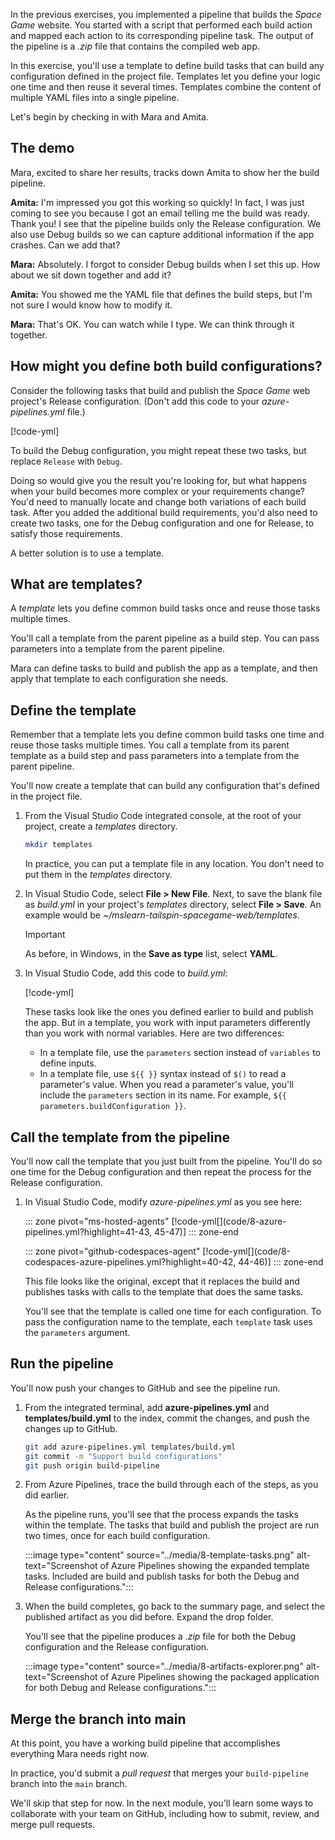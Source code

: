 In the previous exercises, you implemented a pipeline that builds the *Space Game* website. You started with a script that performed each build action and mapped each action to its corresponding pipeline task. The output of the pipeline is a *.zip* file that contains the compiled web app.

In this exercise, you'll use a template to define build tasks that can build any configuration defined in the project file. Templates let you define your logic one time and then reuse it several times. Templates combine the content of multiple YAML files into a single pipeline.

Let's begin by checking in with Mara and Amita.

## The demo

Mara, excited to share her results, tracks down Amita to show her the build pipeline.

**Amita:** I'm impressed you got this working so quickly! In fact, I was just coming to see you because I got an email telling me the build was ready. Thank you! I see that the pipeline builds only the Release configuration. We also use Debug builds so we can capture additional information if the app crashes. Can we add that?

**Mara:** Absolutely. I forgot to consider Debug builds when I set this up. How about we sit down together and add it?

**Amita:** You showed me the YAML file that defines the build steps, but I'm not sure I would know how to modify it.

**Mara:** That's OK. You can watch while I type. We can think through it together.

## How might you define both build configurations?

Consider the following tasks that build and publish the *Space Game* web project's Release configuration. (Don't add this code to your *azure-pipelines.yml* file.)

[!code-yml[](code/8-azure-pipelines-partial-release.yml?highlight=5,9,14)]

To build the Debug configuration, you might repeat these two tasks, but replace `Release` with `Debug`.

Doing so would give you the result you're looking for, but what happens when your build becomes more complex or your requirements change? You'd need to manually locate and change both variations of each build task. After you added the additional build requirements, you'd also need to create two tasks, one for the Debug configuration and one for Release, to satisfy those requirements.

A better solution is to use a template.

## What are templates?

A *template* lets you define common build tasks once and reuse those tasks multiple times.

You'll call a template from the parent pipeline as a build step. You can pass parameters into a template from the parent pipeline.

Mara can define tasks to build and publish the app as a template, and then apply that template to each configuration she needs.

## Define the template

Remember that a template lets you define common build tasks one time and reuse those tasks multiple times. You call a template from its parent template as a build step and pass parameters into a template from the parent pipeline.

You'll now create a template that can build any configuration that's defined in the project file.

1. From the Visual Studio Code integrated console, at the root of your project, create a *templates* directory.

    ```bash
    mkdir templates
    ```

    In practice, you can put a template file in any location. You don't need to put them in the *templates* directory.

1. In Visual Studio Code, select **File > New File**. Next, to save the blank file as *build.yml* in your project's *templates* directory, select **File > Save**. An example would be *~/mslearn-tailspin-spacegame-web/templates*.

    > [!IMPORTANT]
    > As before, in Windows, in the **Save as type** list, select **YAML**.

1. In Visual Studio Code, add this code to *build.yml*:

    [!code-yml[](code/8-build.yml?highlight=1-2,6,9,13,18)]

    These tasks look like the ones you defined earlier to build and publish the app. But in a template, you work with input parameters differently than you work with normal variables. Here are two differences:

   - In a template file, use the `parameters` section instead of `variables` to define inputs.
   - In a template file, use `${{ }}` syntax instead of `$()` to read a parameter's value.
        When you read a parameter's value, you'll include the `parameters` section in its name. For example, `${{ parameters.buildConfiguration }}`.

## Call the template from the pipeline

You'll now call the template that you just built from the pipeline. You'll do so one time for the Debug configuration and then repeat the process for the Release configuration.

1. In Visual Studio Code, modify *azure-pipelines.yml* as you see here:

    ::: zone pivot="ms-hosted-agents"
    [!code-yml[](code/8-azure-pipelines.yml?highlight=41-43, 45-47)]
    ::: zone-end

    ::: zone pivot="github-codespaces-agent"
    [!code-yml[](code/8-codespaces-azure-pipelines.yml?highlight=40-42, 44-46)]
    ::: zone-end

    This file looks like the original, except that it replaces the build and publishes tasks with calls to the template that does the same tasks.

    You'll see that the template is called one time for each configuration. To pass the configuration name to the template, each `template` task uses the `parameters` argument.
## Run the pipeline

You'll now push your changes to GitHub and see the pipeline run.

1. From the integrated terminal, add **azure-pipelines.yml** and **templates/build.yml** to the index, commit the changes, and push the changes up to GitHub.

    ```bash
    git add azure-pipelines.yml templates/build.yml
    git commit -m "Support build configurations"
    git push origin build-pipeline
    ```

1. From Azure Pipelines, trace the build through each of the steps, as you did earlier.

    As the pipeline runs, you'll see that the process expands the tasks within the template. The tasks that build and publish the project are run two times, once for each build configuration.

    :::image type="content" source="../media/8-template-tasks.png" alt-text="Screenshot of Azure Pipelines showing the expanded template tasks. Included are build and publish tasks for both the Debug and Release configurations.":::

1. When the build completes, go back to the summary page, and select the published artifact as you did before. Expand the drop folder.

    You'll see that the pipeline produces a *.zip* file for both the Debug configuration and the Release configuration.

    :::image type="content" source="../media/8-artifacts-explorer.png" alt-text="Screenshot of Azure Pipelines showing the packaged application for both Debug and Release configurations.":::

## Merge the branch into main

At this point, you have a working build pipeline that accomplishes everything Mara needs right now.

In practice, you'd submit a *pull request* that merges your `build-pipeline` branch into the `main` branch.

We'll skip that step for now. In the next module, you'll learn some ways to collaborate with your team on GitHub, including how to submit, review, and merge pull requests.
